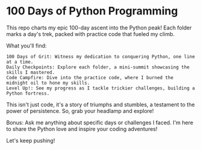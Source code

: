 # 100 Days of Python Programming

This repo charts my epic 100-day ascent into the Python peak! Each folder marks a day's trek, packed with practice code that fueled my climb.

What you'll find:

    100 Days of Grit: Witness my dedication to conquering Python, one line at a time.
    Daily Checkpoints: Explore each folder, a mini-summit showcasing the skills I mastered. ️
    Code Campfire: Dive into the practice code, where I burned the midnight oil to hone my skills.
    Level Up!: See my progress as I tackle trickier challenges, building a Python fortress.

This isn't just code, it's a story of triumphs and stumbles, a testament to the power of persistence. So, grab your headlamp and explore!

Bonus: Ask me anything about specific days or challenges I faced. I'm here to share the Python love and inspire your coding adventures!

Let's keep pushing!
